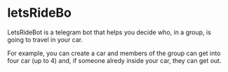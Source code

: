 # letsRideBo

LetsRideBot is a telegram bot that helps you decide who, in a group, is going to travel in your car. 

For example, you can create a car and members of the group can get into four car (up to 4) and, if someone alredy inside your car, they can get out. 
